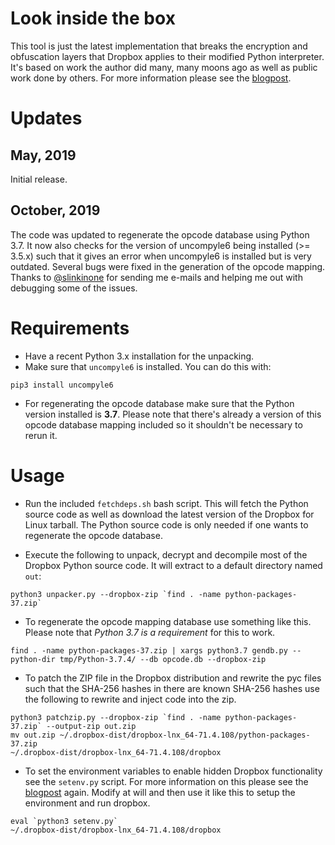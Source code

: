 Look inside the box
================

This tool is just the latest implementation that breaks the encryption and obfuscation layers that Dropbox applies to their modified Python interpreter. It's based on work the author did many, many moons ago as well as public work done by others. For more information please see the [blogpost](http://anvilventures.com/blog/looking-inside-the-box.html).

# Updates
## May, 2019
Initial release.

## October, 2019
The code was updated to regenerate the opcode database using Python 3.7. It now
also checks for the version of uncompyle6 being installed (>= 3.5.x) such that
it gives an error when uncompyle6 is installed but is very outdated. Several
bugs were fixed in the generation of the opcode mapping. Thanks to
[@slinkinone](https://github.com/slinkinone) for sending me e-mails and helping
me out with debugging some of the issues.


# Requirements

- Have a recent Python 3.x installation for the unpacking.
- Make sure that `uncompyle6` is installed. You can do this with:
```
pip3 install uncompyle6
```
- For regenerating the opcode database make sure that the Python version installed is **3.7**. Please note that there's already a version of this opcode database mapping included so it shouldn't be necessary to rerun it.



# Usage

- Run the included `fetchdeps.sh` bash script. This will fetch the Python source code as well as download the latest version of the Dropbox for Linux tarball. The Python source code is only needed if one wants to regenerate the opcode database.

- Execute the following to unpack, decrypt and decompile most of the Dropbox Python source code. It will extract to a default directory named `out`:
```
python3 unpacker.py --dropbox-zip `find . -name python-packages-37.zip`
```

- To regenerate the opcode mapping database use something like this. Please note that _Python 3.7 is a requirement_ for this to work.

```
find . -name python-packages-37.zip | xargs python3.7 gendb.py --python-dir tmp/Python-3.7.4/ --db opcode.db --dropbox-zip
```

- To patch the ZIP file in the Dropbox distribution and rewrite the pyc files such that the SHA-256 hashes in there are known SHA-256 hashes use the following to rewrite and inject code into the zip.

```
python3 patchzip.py --dropbox-zip `find . -name python-packages-37.zip` --output-zip out.zip
mv out.zip ~/.dropbox-dist/dropbox-lnx_64-71.4.108/python-packages-37.zip
~/.dropbox-dist/dropbox-lnx_64-71.4.108/dropbox
```

- To set the environment variables to enable hidden Dropbox functionality see the `setenv.py` script. For more information on this please see the [blogpost](http://anvilventures.com/blog/looking-inside-the-box.html) again. Modify at will and then use it like this to setup the environment and run dropbox.

```
eval `python3 setenv.py`
~/.dropbox-dist/dropbox-lnx_64-71.4.108/dropbox
```
